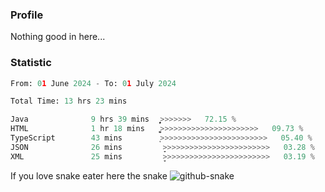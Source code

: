 ### Profile 

Nothing good in here...

### Statistic
<!--START_SECTION:waka-->

```python
From: 01 June 2024 - To: 01 July 2024

Total Time: 13 hrs 23 mins

Java              9 hrs 39 mins   ͎͎͎͎͎͎͎͎͎͎͎͎͎͎͎͎͎͎>>>>>>>   72.15 %
HTML              1 hr 18 mins    ͎͎͚>>>>>>>>>>>>>>>>>>>>>>   09.73 %
TypeScript        43 mins         ͎>>>>>>>>>>>>>>>>>>>>>>>>   05.40 %
JSON              26 mins         ̞>>>>>>>>>>>>>>>>>>>>>>>>   03.28 %
XML               25 mins         ̞>>>>>>>>>>>>>>>>>>>>>>>>   03.19 %
```

<!--END_SECTION:waka-->

If you love snake eater here the snake 
<picture>
  <source media="(prefers-color-scheme: dark)" srcset="https://github.com/pradana4648/pradana4648/blob/c0566a83ca6ea5f2e46bab00e717c4c82b4b5c4c/github-contribution-grid-snake-dark.svg" />
  <source media="(prefers-color-scheme: light)" srcset="https://github.com/pradana4648/pradana4648/blob/c0566a83ca6ea5f2e46bab00e717c4c82b4b5c4c/github-contribution-grid-snake.svg" />
  <img alt="github-snake" src="https://github.com/pradana4648/pradana4648/blob/c0566a83ca6ea5f2e46bab00e717c4c82b4b5c4c/github-contribution-grid-snake.svg" />
</picture>
